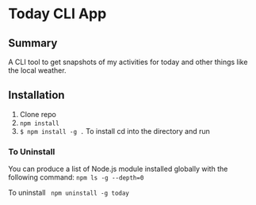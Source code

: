 # Today CLI App

## Summary

A CLI tool to get snapshots of my activities for today and other things like the local weather.


## Installation

1. Clone repo
2. `npm install`
3. `$ npm install -g .` To install cd into the directory and run 

### To Uninstall

You can produce a list of Node.js module installed globally with the following command:
`npm ls -g --depth=0`

To uninstall ` npm uninstall -g today`

